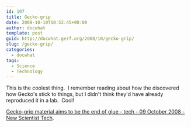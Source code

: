 ```yaml
---
id: 197
title: Gecko-grip
date: 2008-10-10T10:53:45+00:00
author: docwhat
template: post
guid: http://docwhat.gerf.org/2008/10/gecko-grip/
slug: /gecko-grip/
categories:
  - docwhat
tags:
  - Science
  - Technology
---
```

This is the coolest thing.  I remember reading about how the discovered how Gecko's stick to things, but I didn't think they'd have already reproduced it in a lab.  Cool!

<a href="http://technology.newscientist.com/article/dn14902-geckogrip-material-aims-to-be-the-end-of-glue.html?DCMP=ILC-hmts&amp;nsref=news3_head_dn14902">Gecko-grip material aims to be the end of glue - tech - 09 October 2008 - New Scientist Tech</a>.